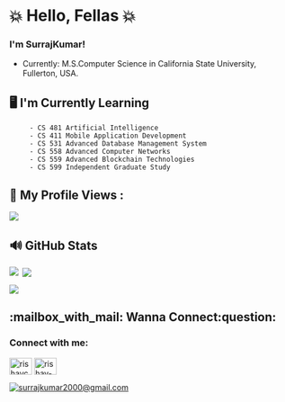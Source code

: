  # :collision: Hello, Fellas :collision:

### I'm SurrajKumar!

   * Currently: M.S.Computer Science in California State University, Fullerton, USA.
  
## :desktop_computer:   I'm Currently Learning

         - CS 481 Artificial Intelligence
         - CS 411 Mobile Application Development 
         - CS 531 Advanced Database Management System
         - CS 558 Advanced Computer Networks
         - CS 559 Advanced Blockchain Technologies
         - CS 599 Independent Graduate Study
         
 ## :eyes: My Profile Views :<br>
 <p align="left"> <img src="https://komarev.com/ghpvc/?username=SurrajKumar2000&label=Profile%20views&color=0e75b6&style=flat"/> </p>


## :loud_sound: GitHub Stats
<p><img align="left" src="https://github-readme-stats.vercel.app/api/top-langs?username=SurrajKumar2000&show_icons=true&locale=en&layout=compact&theme=tokyonight"/></p>

<p>&nbsp;<img align="center" src="https://github-readme-stats.vercel.app/api?username=SurrajKumar2000&show_icons=true&locale=en&theme=tokyonight"/></p>

<p><img align="center" src="https://github-readme-streak-stats.herokuapp.com/?user=SurrajKumar2000&&theme=tokyonight"/></p>

<h2>:mailbox_with_mail: Wanna Connect:question:</h2>

<h3 align="left">Connect with me:</h3>
<p align="left">
<a href="https://twitter.com/rishavchanda" target="blank"><img align="center" src="https://raw.githubusercontent.com/rahuldkjain/github-profile-readme-generator/master/src/images/icons/Social/twitter.svg" alt="rishavchanda" height="30" width="40" /></a>
<a href="https://linkedin.com/in/rishav-chanda-b89a791b3" target="blank"><img align="center" src="https://raw.githubusercontent.com/rahuldkjain/github-profile-readme-generator/master/src/images/icons/Social/linked-in-alt.svg" alt="rishav-chanda-b89a791b3" height="30" width="40" /></a>



<a href="mailto:surrajkumar2000@gmail.com">![surrajkumar2000@gmail.com](https://img.shields.io/badge/Gmail-D14836?style=for-the-badge&logo=gmail&logoColor=white)</a> 
